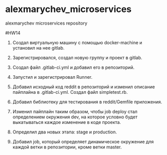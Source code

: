 # alexmarychev_microservices
alexmarychev microservices repository

#HW14

1. Создал виртуальную машину с помощью docker-machine и установил на нее gitlab.

2. Зарегистрировался, создал новую группу и проект в gitlab.

3. Создал файл .gitlab-ci.yml и добавил его в репозиторий.

4. Запустил и зарегистрировал Runner.

5. Добавил исходный код reddit в репозиторий и изменил описание пайплайна в .gitlab-ci.yml. Создал файл simpletest.rb.

6. Добавил библиотеку для тестирования в reddit/Gemfile приложения.

7. Изменил пайплайн таким образом, чтобы job deploy стал определением окружения dev, на которое условно будет выкатываться каждое изменение в коде проекта.

8. Определил два новых этапа: stage и production.

9. Добавил job, который определяет динамическое окружение для каждой ветки в репозитории, кроме ветки master.



